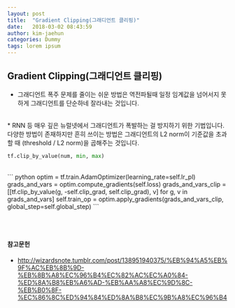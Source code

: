 ```yaml
---
layout: post
title:  "Gradient Clipping(그래디언트 클리핑)"
date:   2018-03-02 08:43:59
author: kim-jaehun
categories: Dummy
tags: lorem ipsum
---
```


## Gradient Clipping(그래디언트 클리핑)

* 그래디언트 폭주 문제를 줄이는 쉬운 방법은 역전파될때 일정 임계값을 넘어서지 못하게 그래디언트를 단순하네 잘라내는 것입니다.
<br>
* RNN 등 매우 깊은 뉴럴넷에서 그래디언트가 폭발하는 걸 방지하기 위한 기법입니다. 다양한 방법이 존재하지만 흔히 쓰이는 방법은 그래디언트의 L2 norm이 기준값을 초과할 때 (threshold / L2 norm)을 곱해주는 것입니다.


``` python
tf.clip_by_value(num, min, max)
```
<br>
``` python
optim = tf.train.AdamOptimizer(learning_rate=self.lr_pl)
grads_and_vars = optim.compute_gradients(self.loss)
grads_and_vars_clip = [[tf.clip_by_value(g, -self.clip_grad, self.clip_grad), v] for g, v in grads_and_vars]
self.train_op = optim.apply_gradients(grads_and_vars_clip, global_step=self.global_step)
```

<br><br>
#### 참고문헌


* http://wizardsnote.tumblr.com/post/138951940375/%EB%94%A5%EB%9F%AC%EB%8B%9D-%EB%8B%A8%EC%96%B4%EC%82%AC%EC%A0%84-%ED%8A%B8%EB%A6%AD-%EB%AA%A8%EC%9D%8C-%EB%B0%8F-%EC%86%8C%ED%94%84%ED%8A%B8%EC%9B%A8%EC%96%B4
